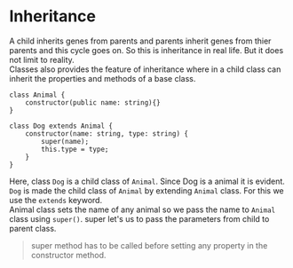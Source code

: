 # Inheritance

A child inherits genes from parents and parents inherit genes from thier parents and this cycle goes on. So this is inheritance in real life. But it does not limit to reality.<br>
Classes also provides the feature of inheritance where in a child class can inherit the properties and methods of a base class.
```
class Animal {
    constructor(public name: string){}
}

class Dog extends Animal {
    constructor(name: string, type: string) {
        super(name);
        this.type = type;
    }
}
```

Here, class `Dog` is a child class of `Animal`. Since Dog is a animal it is evident.<br>
`Dog` is made the child class of `Animal` by extending `Animal` class. For this we use the `extends` keyword.<br>
Animal class sets the name of any animal so we pass the name to `Animal` class using `super()`. super let's us to pass the parameters from child to parent class.

>super method has to be called before setting any property in the constructor method.
